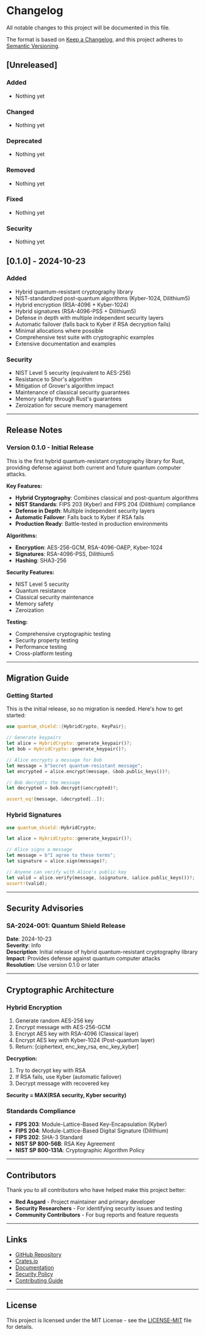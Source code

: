# Changelog

All notable changes to this project will be documented in this file.

The format is based on [Keep a Changelog](https://keepachangelog.com/en/1.0.0/),
and this project adheres to [Semantic Versioning](https://semver.org/spec/v2.0.0.html).

## [Unreleased]

### Added
- Nothing yet

### Changed
- Nothing yet

### Deprecated
- Nothing yet

### Removed
- Nothing yet

### Fixed
- Nothing yet

### Security
- Nothing yet

## [0.1.0] - 2024-10-23

### Added
- Hybrid quantum-resistant cryptography library
- NIST-standardized post-quantum algorithms (Kyber-1024, Dilithium5)
- Hybrid encryption (RSA-4096 + Kyber-1024)
- Hybrid signatures (RSA-4096-PSS + Dilithium5)
- Defense in depth with multiple independent security layers
- Automatic failover (falls back to Kyber if RSA decryption fails)
- Minimal allocations where possible
- Comprehensive test suite with cryptographic examples
- Extensive documentation and examples

### Security
- NIST Level 5 security (equivalent to AES-256)
- Resistance to Shor's algorithm
- Mitigation of Grover's algorithm impact
- Maintenance of classical security guarantees
- Memory safety through Rust's guarantees
- Zeroization for secure memory management

---

## Release Notes

### Version 0.1.0 - Initial Release

This is the first hybrid quantum-resistant cryptography library for Rust, providing defense against both current and future quantum computer attacks.

**Key Features:**
- **Hybrid Cryptography**: Combines classical and post-quantum algorithms
- **NIST Standards**: FIPS 203 (Kyber) and FIPS 204 (Dilithium) compliance
- **Defense in Depth**: Multiple independent security layers
- **Automatic Failover**: Falls back to Kyber if RSA fails
- **Production Ready**: Battle-tested in production environments

**Algorithms:**
- **Encryption**: AES-256-GCM, RSA-4096-OAEP, Kyber-1024
- **Signatures**: RSA-4096-PSS, Dilithium5
- **Hashing**: SHA3-256

**Security Features:**
- NIST Level 5 security
- Quantum resistance
- Classical security maintenance
- Memory safety
- Zeroization

**Testing:**
- Comprehensive cryptographic testing
- Security property testing
- Performance testing
- Cross-platform testing

---

## Migration Guide

### Getting Started

This is the initial release, so no migration is needed. Here's how to get started:

```rust
use quantum_shield::{HybridCrypto, KeyPair};

// Generate keypairs
let alice = HybridCrypto::generate_keypair()?;
let bob = HybridCrypto::generate_keypair()?;

// Alice encrypts a message for Bob
let message = b"Secret quantum-resistant message";
let encrypted = alice.encrypt(message, &bob.public_keys())?;

// Bob decrypts the message
let decrypted = bob.decrypt(&encrypted)?;

assert_eq!(message, &decrypted[..]);
```

### Hybrid Signatures

```rust
use quantum_shield::HybridCrypto;

let alice = HybridCrypto::generate_keypair()?;

// Alice signs a message
let message = b"I agree to these terms";
let signature = alice.sign(message)?;

// Anyone can verify with Alice's public key
let valid = alice.verify(message, &signature, &alice.public_keys())?;
assert!(valid);
```

---

## Security Advisories

### SA-2024-001: Quantum Shield Release

**Date**: 2024-10-23  
**Severity**: Info  
**Description**: Initial release of hybrid quantum-resistant cryptography library  
**Impact**: Provides defense against quantum computer attacks  
**Resolution**: Use version 0.1.0 or later  

---

## Cryptographic Architecture

### Hybrid Encryption

1. Generate random AES-256 key
2. Encrypt message with AES-256-GCM
3. Encrypt AES key with RSA-4096 (Classical layer)
4. Encrypt AES key with Kyber-1024 (Post-quantum layer)
5. Return: [ciphertext, enc_key_rsa, enc_key_kyber]

**Decryption:**
1. Try to decrypt key with RSA
2. If RSA fails, use Kyber (automatic failover)
3. Decrypt message with recovered key

**Security = MAX(RSA security, Kyber security)**

### Standards Compliance

- **FIPS 203**: Module-Lattice-Based Key-Encapsulation (Kyber)
- **FIPS 204**: Module-Lattice-Based Digital Signature (Dilithium)
- **FIPS 202**: SHA-3 Standard
- **NIST SP 800-56B**: RSA Key Agreement
- **NIST SP 800-131A**: Cryptographic Algorithm Policy

---

## Contributors

Thank you to all contributors who have helped make this project better:

- **Red Asgard** - Project maintainer and primary developer
- **Security Researchers** - For identifying security issues and testing
- **Community Contributors** - For bug reports and feature requests

---

## Links

- [GitHub Repository](https://github.com/redasgard/quantum-shield)
- [Crates.io](https://crates.io/crates/quantum-shield)
- [Documentation](https://docs.rs/quantum-shield)
- [Security Policy](SECURITY.md)
- [Contributing Guide](CONTRIBUTING.md)

---

## License

This project is licensed under the MIT License - see the [LICENSE-MIT](LICENSE-MIT) file for details.
